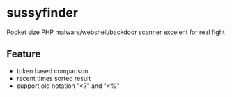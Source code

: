 # sussyfinder
Pocket size PHP malware/webshell/backdoor scanner excelent for real fight
## Feature
- token based comparison
- recent times sorted result
- support old notation "<?" and "<%"
